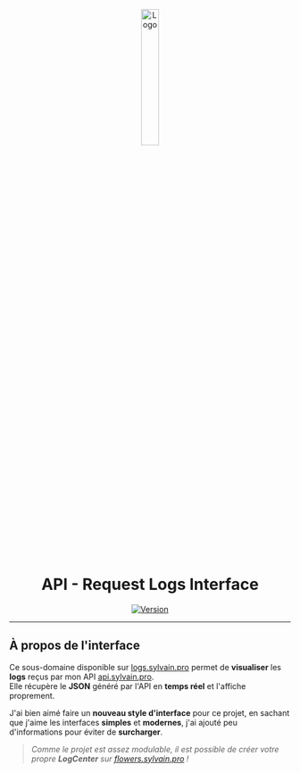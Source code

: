 <div align="center">
  <a href="https://logs.sylvain.pro"><img src="https://logs.sylvain.pro/assets/images/logo.png" alt="Logo" width="25%" height="auto"/></a>

  # API - Request Logs Interface
  [![Version](https://custom-icon-badges.demolab.com/badge/Version%20:-v1.0.7-6479ee?logo=logs.sylvain.pro&labelColor=23272A)](https://github.com/20syldev/logs/releases/latest)
</div>

---

## À propos de l'interface
Ce sous-domaine disponible sur [logs.sylvain.pro](https://logs.sylvain.pro) permet de **visualiser** les **logs** reçus par mon API [api.sylvain.pro](https://api.sylvain.pro).  
Elle récupère le **JSON** généré par l'API en **temps réel** et l'affiche proprement.  

J'ai bien aimé faire un **nouveau style d'interface** pour ce projet, en sachant que j'aime les interfaces **simples** et **modernes**, j'ai ajouté peu d'informations pour éviter de **surcharger**.  
> *Comme le projet est assez modulable, il est possible de créer votre propre **LogCenter** sur [flowers.sylvain.pro](https://flowers.sylvain.pro) !*
